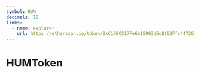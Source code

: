 ```yaml
---
symbol: HUM
decimals: 18
links:
  - name: explorer
    url: https://etherscan.io/token/0xC16BC517Fe6b15903d6cBf02Ffc447291477a43A
---
```


# HUMToken
